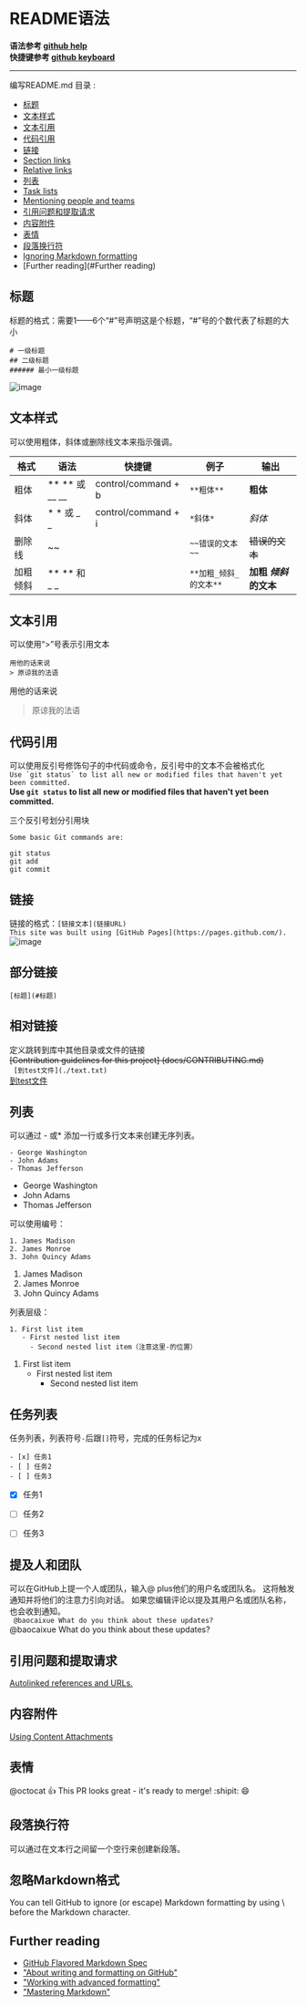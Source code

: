 # README语法
**语法参考 [github help](https://help.github.com/en/articles/basic-writing-and-formatting-syntax)**  
**快捷键参考 [github keyboard](https://help.github.com/en/articles/using-keyboard-shortcuts)**
***
编写README.md 目录 :
- [标题](#标题)
- [文本样式](#文本样式)
- [文本引用](#文本引用)
- [代码引用](#代码引用)
- [链接](#链接)
- [Section links](#部分链接)
- [Relative links](#相对链接)
- [列表](#列表)
- [Task lists](#任务列表)
- [Mentioning people and teams](#提及人和团队)
- [引用问题和提取请求](#引用问题和提取请求)
- [内容附件](#内容附件)
- [表情](#表情)
- [段落换行符](#段落换行符)
- [Ignoring Markdown formatting](#忽略Markdown格式)
- [Further reading](#Further reading)

## 标题  
 标题的格式：需要1——6个“#”号声明这是个标题，“#”号的个数代表了标题的大小
 ```
 # 一级标题
 ## 二级标题
 ###### 最小一级标题
 ```
 ![image](https://help.github.com/assets/images/help/writing/headings-rendered.png)

## 文本样式
  可以使用粗体，斜体或删除线文本来指示强调。  
 
  | 格式 | 语法 | 快捷键 | 例子 | 输出 |
  | ----------- | ----------- | ----------- | ----------- | ----------- |
  | 粗体 | ** ** 或 __ __ | control/command + b | `**粗体**` | **粗体** |
  | 斜体 | * * 或 _ _ | control/command + i | `*斜体*` | *斜体* |
  | 删除线 | ~~ |  | `~~错误的文本~~` | ~~错误的文本~~ |
  | 加粗倾斜 | ** ** 和 _ _ |  | `**加粗_倾斜_的文本**` |  **加粗 _倾斜_ 的文本** |

## 文本引用
  可以使用“>”号表示引用文本
  ```
  用他的话来说
  > 原谅我的法语
  ```
  用他的话来说
  > 原谅我的法语
  
## 代码引用
  可以使用反引号修饰句子的中代码或命令，反引号中的文本不会被格式化  
  ```Use `git status` to list all new or modified files that haven't yet been committed.```  
  **Use `git status` to list all new or modified files that haven't yet been committed.** 
    
  三个反引号划分引用块  
  ```
  Some basic Git commands are:

  git status
  git add
  git commit
  ```
## 链接
  链接的格式：`[链接文本](链接URL)`  
  `This site was built using [GitHub Pages](https://pages.github.com/).`  
  ![image](https://help.github.com/assets/images/help/writing/link-rendered.png)  
  
## 部分链接  
  ``` [标题](#标题) ```

## 相对链接
 定义跳转到库中其他目录或文件的链接  
 ~~[Contribution guidelines for this project] (docs/CONTRIBUTING.md)~~  
 ``` [到test文件](./text.txt)```  
 [到test文件](./test.txt)
## 列表  
 可以通过 - 或* 添加一行或多行文本来创建无序列表。  
 ```
 - George Washington
 - John Adams
 - Thomas Jefferson
 ```  
 - George Washington
 - John Adams
 - Thomas Jefferson  
 
 可以使用编号：  
 ```
 1. James Madison
 2. James Monroe
 3. John Quincy Adams
 ```  
 1. James Madison
 2. James Monroe
 3. John Quincy Adams  
 
 列表层级：  
 ```
 1. First list item
    - First nested list item
      - Second nested list item（注意这里-的位置）
 ```  
 1. First list item
    - First nested list item
      - Second nested list item  

## 任务列表  
 任务列表，列表符号`-`后跟`[]`符号，完成的任务标记为x  
 ```
 - [x] 任务1
 - [ ] 任务2
 - [ ] 任务3
 ```  
 - [x] 任务1
 - [ ] 任务2
 - [ ] 任务3  


## 提及人和团队  
 可以在GitHub上提一个人或团队，输入@ plus他们的用户名或团队名。 这将触发通知并将他们的注意力引向对话。 如果您编辑评论以提及其用户名或团队名称，也会收到通知。  
 ` @baocaixue What do you think about these updates?`  
 @baocaixue What do you think about these updates?

## 引用问题和提取请求  
 [Autolinked references and URLs.](https://help.github.com/en/articles/autolinked-references-and-urls)

## 内容附件  
 [Using Content Attachments](https://developer.github.com/apps/using-content-attachments/)

## 表情  
 @octocat :+1: This PR looks great - it's ready to merge! :shipit: :smile:


## 段落换行符  
 可以通过在文本行之间留一个空行来创建新段落。

## 忽略Markdown格式  
 You can tell GitHub to ignore (or escape) Markdown formatting by using \ before the Markdown character.  
 
## Further reading
- [GitHub Flavored Markdown Spec](https://github.github.com/gfm/)
- ["About writing and formatting on GitHub"](https://help.github.com/en/articles/about-writing-and-formatting-on-github)
- ["Working with advanced formatting"](https://help.github.com/en/articles/working-with-advanced-formatting)
- ["Mastering Markdown"](https://guides.github.com/features/mastering-markdown/)
